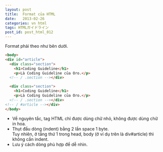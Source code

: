 ```yaml
---
layout: post
title:  Format của HTML
date:   2013-02-26
categories: vn html
tags: HTMLガイドライン
post_id: post_html_012
---
```

Format phải theo như bên dưới.

```html
<body>
<div id="article">
  <div class="section">
    <h1>Coding Guideline</h1>
    <p>Là Coding Guideline của Oro.</p>
  <!-- / .section --></div>

  <div class="section">
    <h1>Coding Guideline</h1>
    <p>Là Coding Guideline của Oro.</p>
  <!-- / .section --></div>
<!-- / #article --></div>
</body>
```

<div>
  <ul>
    <li>Về nguyên tắc, tag HTML chỉ được dùng chữ nhỏ, không được dùng chữ in hoa.</li>
    <li>Thụt đầu dòng (indent) bằng 2 lần space 1 byte.<br>Tuy nhiên, ở tầng thứ 1 trong head, body (ở ví dụ trên là div#article) thì không cần indent.</li>
    <li>Lưu ý cách dòng phù hợp để dễ nhìn.</li>
  </ul>
</div>
